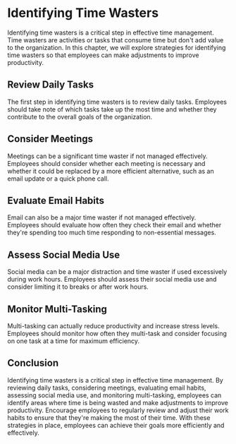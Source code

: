 Identifying Time Wasters
=======================================================

Identifying time wasters is a critical step in effective time management. Time wasters are activities or tasks that consume time but don't add value to the organization. In this chapter, we will explore strategies for identifying time wasters so that employees can make adjustments to improve productivity.

Review Daily Tasks
------------------

The first step in identifying time wasters is to review daily tasks. Employees should take note of which tasks take up the most time and whether they contribute to the overall goals of the organization.

Consider Meetings
-----------------

Meetings can be a significant time waster if not managed effectively. Employees should consider whether each meeting is necessary and whether it could be replaced by a more efficient alternative, such as an email update or a quick phone call.

Evaluate Email Habits
---------------------

Email can also be a major time waster if not managed effectively. Employees should evaluate how often they check their email and whether they're spending too much time responding to non-essential messages.

Assess Social Media Use
-----------------------

Social media can be a major distraction and time waster if used excessively during work hours. Employees should assess their social media use and consider limiting it to breaks or after work hours.

Monitor Multi-Tasking
---------------------

Multi-tasking can actually reduce productivity and increase stress levels. Employees should monitor how often they multi-task and consider focusing on one task at a time for maximum efficiency.

Conclusion
----------

Identifying time wasters is a critical step in effective time management. By reviewing daily tasks, considering meetings, evaluating email habits, assessing social media use, and monitoring multi-tasking, employees can identify areas where time is being wasted and make adjustments to improve productivity. Encourage employees to regularly review and adjust their work habits to ensure that they're making the most of their time. With these strategies in place, employees can achieve their goals more efficiently and effectively.
